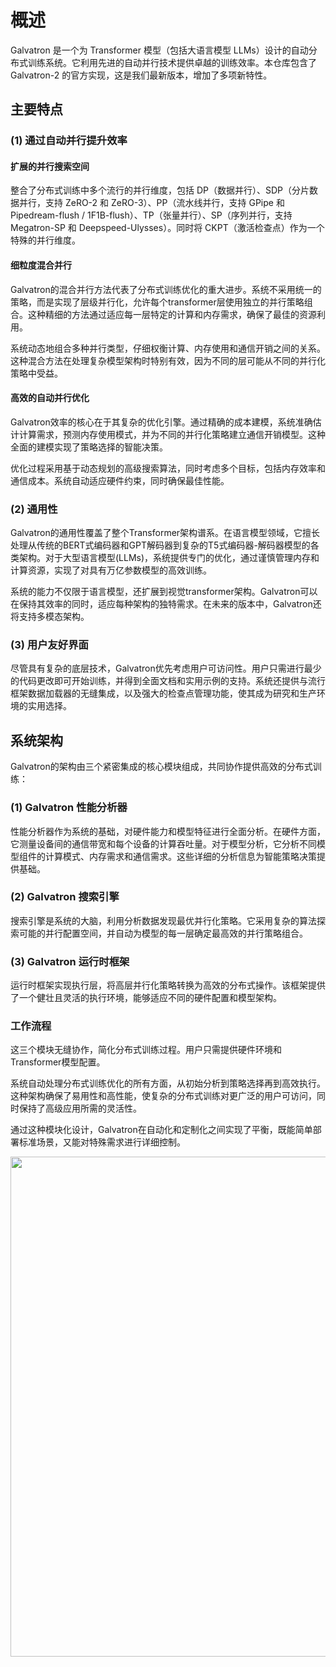 # 概述

Galvatron 是一个为 Transformer 模型（包括大语言模型 LLMs）设计的自动分布式训练系统。它利用先进的自动并行技术提供卓越的训练效率。本仓库包含了 Galvatron-2 的官方实现，这是我们最新版本，增加了多项新特性。

## 主要特点
### (1) 通过自动并行提升效率

#### 扩展的并行搜索空间
整合了分布式训练中多个流行的并行维度，包括 DP（数据并行）、SDP（分片数据并行，支持 ZeRO-2 和 ZeRO-3）、PP（流水线并行，支持 GPipe 和 Pipedream-flush / 1F1B-flush）、TP（张量并行）、SP（序列并行，支持 Megatron-SP 和 Deepspeed-Ulysses）。同时将 CKPT（激活检查点）作为一个特殊的并行维度。

#### 细粒度混合并行
Galvatron的混合并行方法代表了分布式训练优化的重大进步。系统不采用统一的策略，而是实现了层级并行化，允许每个transformer层使用独立的并行策略组合。这种精细的方法通过适应每一层特定的计算和内存需求，确保了最佳的资源利用。

系统动态地组合多种并行类型，仔细权衡计算、内存使用和通信开销之间的关系。这种混合方法在处理复杂模型架构时特别有效，因为不同的层可能从不同的并行化策略中受益。

#### 高效的自动并行优化
Galvatron效率的核心在于其复杂的优化引擎。通过精确的成本建模，系统准确估计计算需求，预测内存使用模式，并为不同的并行化策略建立通信开销模型。这种全面的建模实现了策略选择的智能决策。

优化过程采用基于动态规划的高级搜索算法，同时考虑多个目标，包括内存效率和通信成本。系统自动适应硬件约束，同时确保最佳性能。

### (2) 通用性
Galvatron的通用性覆盖了整个Transformer架构谱系。在语言模型领域，它擅长处理从传统的BERT式编码器和GPT解码器到复杂的T5式编码器-解码器模型的各类架构。对于大型语言模型(LLMs)，系统提供专门的优化，通过谨慎管理内存和计算资源，实现了对具有万亿参数模型的高效训练。

系统的能力不仅限于语言模型，还扩展到视觉transformer架构。Galvatron可以在保持其效率的同时，适应每种架构的独特需求。在未来的版本中，Galvatron还将支持多模态架构。

### (3) 用户友好界面
尽管具有复杂的底层技术，Galvatron优先考虑用户可访问性。用户只需进行最少的代码更改即可开始训练，并得到全面文档和实用示例的支持。系统还提供与流行框架数据加载器的无缝集成，以及强大的检查点管理功能，使其成为研究和生产环境的实用选择。

## 系统架构
Galvatron的架构由三个紧密集成的核心模块组成，共同协作提供高效的分布式训练：

### (1) Galvatron 性能分析器
性能分析器作为系统的基础，对硬件能力和模型特征进行全面分析。在硬件方面，它测量设备间的通信带宽和每个设备的计算吞吐量。对于模型分析，它分析不同模型组件的计算模式、内存需求和通信需求。这些详细的分析信息为智能策略决策提供基础。

### (2) Galvatron 搜索引擎
搜索引擎是系统的大脑，利用分析数据发现最优并行化策略。它采用复杂的算法探索可能的并行配置空间，并自动为模型的每一层确定最高效的并行策略组合。

### (3) Galvatron 运行时框架
运行时框架实现执行层，将高层并行化策略转换为高效的分布式操作。该框架提供了一个健壮且灵活的执行环境，能够适应不同的硬件配置和模型架构。


### 工作流程
这三个模块无缝协作，简化分布式训练过程。用户只需提供硬件环境和Transformer模型配置。

系统自动处理分布式训练优化的所有方面，从初始分析到策略选择再到高效执行。这种架构确保了易用性和高性能，使复杂的分布式训练对更广泛的用户可访问，同时保持了高级应用所需的灵活性。

通过这种模块化设计，Galvatron在自动化和定制化之间实现了平衡，既能简单部署标准场景，又能对特殊需求进行详细控制。


<div align=center> <img src="../_static/overview.jpg" width="800" /> </div>